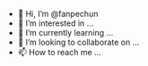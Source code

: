 - 👋 Hi, I’m @fanpechun
- 👀 I’m interested in ...
- 🌱 I’m currently learning ...
- 💞️ I’m looking to collaborate on ...
- 📫 How to reach me ...

<!---
fanpechun/fanpechun is a ✨ special ✨ repository because its `README.md` (this file) appears on your GitHub profile.
You can click the Preview link to take a look at your changes.
--->
